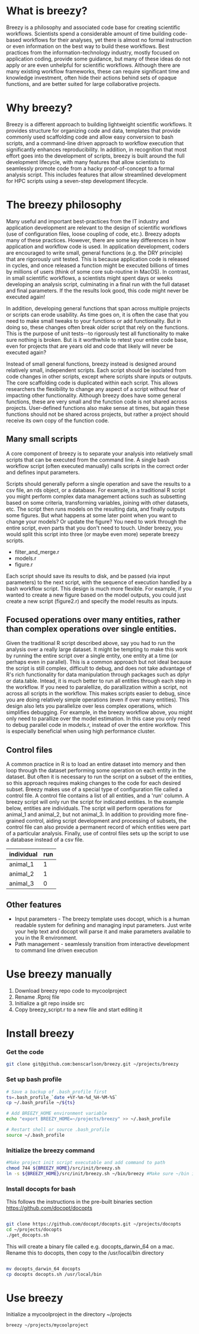 # What is breezy?

Breezy is a philosophy and associated code base for creating scientific workflows. Scientists spend a considerable amount of time building code-based workflows for their analyses, yet there is almost no formal instruction or even information on the best way to build these workflows. Best practices from the information-technology industry, mostly focused on application coding, provide some guidance, but many of these ideas do not apply or are even unhelpful for scientific workflows. Although there are many existing workflow frameworks, these can require significant time and knowledge investment, often hide their actions behind sets of opaque functions, and are better suited for large collaborative projects. 

# Why breezy?

Breezy is a different approach to building lightweight scientific workflows. It provides structure for organizing code and data, templates that provide commonly used scaffolding code and allow easy conversion to bash scripts, and a command-line driven approach to workflow execution that significantly enhances reproducibility. In addition, in recognition that most effort goes into the development of scripts, breezy is built around the full development lifecycle, with many features that allow scientists to seamlessly promote code from a hacky proof-of-concept to a formal analysis script. This includes features that allow streamlined development for HPC scripts using a seven-step development lifecycle.

# The breezy philosophy

Many useful and important best-practices from the IT industry and application development are relevant to the design of scientific workflows (use of configuration files, loose coupling of code, etc.). Breezy adopts many of these practices. However, there are some key differences in how application and workflow code is used. In application development, coders are encouraged to write small, general functions (e.g. the DRY principle) that are rigorously unit tested. This is because application code is released in cycles, and once released a function might be executed billions of times by millions of users (think of some core sub-routine in MacOS). In contrast, in small scientific workflows, a scientists might spent days or weeks developing an analysis script, culminating in a final run with the full dataset and final parameters. If the the results look good, this code might never be executed again!

In addition, developing general functions that span across multiple projects or scripts can erode usability. As time goes on, it is often the case that you need to make small tweaks to your functions or add functionality. But in doing so, these changes often break older script that rely on the functions. This is the purpose of unit tests--to rigorously test all functionality to make sure nothing is broken. But is it worthwhile to retest your entire code base, even for projects that are years old and code that likely will never be executed again?

Instead of small general functions, breezy instead is designed around relatively small, independent scripts. Each script should be isoclated from code changes in other scripts, except where scripts share inputs or outputs. The core scaffolding code is duplicated within each script. This allows researchers the flexibility to change any aspect of a script without fear of impacting other functionality. Although breezy does have some general functions, these are very small and the function code is not shared across projects. User-defined functions also make sense at times, but again these functions should not be shared across projects, but rather a project should receive its own copy of the function code.

## Many small scripts

A core component of breezy is to separate your analysis into relatively small scripts that can be executed from the command line. A single bash workflow script (often executed manually) calls scripts in the correct order and defines input parameters.

Scripts should generally peform a single operation and save the results to a csv file, an rds object, or a database. For example, in a traditional R script you might perform complex data management actions such as subsetting based on some criteria, transforming variables, joining with other datasets, etc. The script then runs models on the resulting data, and finally outputs some figures. But what happens at some later point when you want to change your models? Or update the figure? You need to work through the entire script, even parts that you don't need to touch. Under breezy, you would split this script into three (or maybe even more) seperate breezy scripts.

* filter_and_merge.r
* models.r
* figure.r

Each script should save its results to disk, and be passed (via input parameters) to the next script, with the sequence of execution handled by a bash workflow script. This design is much more flexible. For example, if you wanted to create a new figure based on the model outputs, you could just create a new script (figure2.r) and specify the model results as inputs.

## Focused operations over many entities, rather than complex operations over single entities.

Given the traditional R script described above, say you had to run the analysis over a really large dataset. It might be tempting to make this work by running the entire script over a single entity, one entity at a time (or perhaps even in parallel). This is a common approach but not ideal because the script is still complex, difficult to debug, and does not take advantage of R's rich functionality for data manipulation through packages such as dplyr or data.table. Intead, it is much better to run all entities through each step in the workflow. If you need to paralellize, do parallization within a script, not across all scripts in the workflow. This makes scripts easier to debug, since you are doing relatively simple operations (even if over many entities). This design also lets you parallelize over less complex operations, which simplifies debugging. For example, in the breezy workflow above, you might only need to parallize over the model estimation. In this case you only need to debug parallel code in models.r, instead of over the entire workflow. This is especially beneficial when using high performance cluster.

## Control files

A common practice in R is to load an entire dataset into memory and then loop through the dataset performing some operation on each entity in the dataset. But often it is necessary to run the script on a subset of the entities, so this approach requires making changes to the code for each desired subset. Breezy makes use of a special type of configuration file called a control file. A control file contains a list of all entities, and a 'run' column. A breezy script will only run the script for indicated entities. In the example below, entities are individuals. The script will perform operations for animal_1 and animal_2, but not animal_3. In addition to providing more fine-grained control, aiding script development and processing of subsets, the control file can also provide a permanent record of which entities were part of a particular analysis. Finally, use of control files sets up the script to use a database instead of a csv file. 

| individual | run |
|------------|-----|
| animal_1 | 1 |
| animal_2 | 1 |
| animal_3 | 0 |


## Other features

* Input parameters - The breezy template uses docopt, which is a human readable system for defining and managing input parameters. Just write your help text and docopt will parse it and make parameters available to you in the R environment.
* Path management - seamlessly transition from interactive development to command line driven execution

# Use breezy manually

1) Download breezy repo code to mycoolproject
2) Rename .Rproj file
3) Initialize a git repo inside src
4) Copy breezy_script.r to a new file and start editing it

# Install breezy

### Get the code

```bash
git clone git@github.com:benscarlson/breezy.git ~/projects/breezy
```

### Set up bash profile

```bash
# Save a backup of .bash_profile first
ts=.bash_profile_`date +%Y-%m-%d_%H-%M-%S`
cp ~/.bash_profile ~/${ts}

# Add BREEZY_HOME environment variable
echo "export BREEZY_HOME=~/projects/breezy" >> ~/.bash_profile

# Restart shell or source .bash_profile
source ~/.bash_profile
```

### Initialize the breezy command

```bash
#Make project init script executable and add command to path
chmod 744 ${BREEZY_HOME}/src/init/breezy.sh
ln -s ${BREEZY_HOME}/src/init/breezy.sh ~/bin/breezy #Make sure ~/bin is in path
```

### Install docopts for bash

This follows the instructions in the pre-built binaries section
https://github.com/docopt/docopts

```bash

git clone https://github.com/docopt/docopts.git ~/projects/docopts
cd ~/projects/docopts
./get_docopts.sh

```

This will create a binary file called e.g. docopts_darwin_64 on a mac. 
Rename this to docopts, then copy to the /usr/local/bin directory

```bash

mv docopts_darwin_64 docopts
cp docopts docopts.sh /usr/local/bin

```

# Use breezy

Initialize a mycoolproject in the directory ~/projects

```bash
breezy ~/projects/mycoolproject

```
